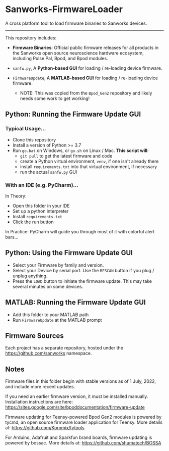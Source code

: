 # Sanworks-FirmwareLoader

A cross platform tool to load firmware binaries to Sanworks devices.

---

This repository includes:

- **Firmware Binaries**: Official public firmware releases for all products in the Sanworks open source neuroscience hardware ecosystem, including Pulse Pal, Bpod, and Bpod modules.

- `sanfw.py`, A **Python-based GUI** for loading / re-loading device firmware.

- `FirmwareUpdate`, A **MATLAB-based GUI** for loading / re-loading device firmware.
  - NOTE: This was copied from the `Bpod_Gen2` repository and likely needs some work to get working!


## Python: Running the Firmware Update GUI

### Typical Usage...
- Clone this repository
- Install a version of Python >= 3.7
- Run `go.bat` on Windows, or `go.sh` on Linux / Mac.  **This script will**:
  - `git pull` to get the latest firmware and code
  - create a Python virtual environment, `venv`, if one isn't already there
  - install `requirements.txt` into that virtual environment, if necessary
  - run the actual `sanfw.py` GUI

### With an IDE (e.g. PyCharm)...
In Theory:
- Open this folder in your IDE
- Set up a python interpreter
- Install `requirements.txt`
- Click the run button

In Practice: PyCharm will guide you through most of it with colorful alert bars...

## Python: Using the Firmware Update GUI
- Select your Firmware by family and version.
- Select your Device by serial port. Use the `RESCAN` button if you plug / unplug anything.
- Press the `LOAD` button to initiate the firmware update. This may take several minutes on some devices.


## MATLAB: Running the Firmware Update GUI
- Add this folder to your MATLAB path
- Run `FirmwareUpdate` at the MATLAB prompt


## Firmware Sources
Each project has a separate repository, hosted under the https://github.com/sanworks namespace.


## Notes

Firmware files in this folder begin with stable versions as of 1 July, 2022, and include more recent updates.

If you need an earlier firmware version, it must be installed manually. Installation instructions are here:
https://sites.google.com/site/bpoddocumentation/firmware-update

Firmware updating for Teensy-powered Bpod Gen2 modules is powered by tycmd, an open source firmware loader application for Teensy.
More details at: https://github.com/Koromix/tytools

For Arduino, Adafruit and Sparkfun brand boards, firmware updating is powered by bossac.
More details at: https://github.com/shumatech/BOSSA
